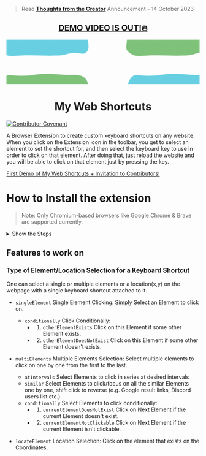 > Read [**Thoughts from the Creator**](https://github.com/prakhartiwari0/my-web-shortcuts/discussions/12) Announcement - 14 October 2023

<!-- ![image](src/assets/github_banner.png) -->
<h2 align="center">
<a href="https://youtu.be/x_fYfporwmA"> DEMO VIDEO IS OUT!🔥</a>

   
</h2>


![image](.github/assets/MWS-GithubReadme_Banner-optimized.gif)



<h1 align="center"> My Web Shortcuts </h1>

[![Contributor Covenant](https://img.shields.io/badge/Contributor%20Covenant-2.1-4baaaa.svg)](code_of_conduct.md)

A Browser Extension to create custom keyboard shortcuts on any website. When you click on the Extension icon in the toolbar, you get to select an element to set the shortcut for, and then select the keyboard key to use in order to click on that element. After doing that, just reload the website and you will be able to click on that element just by pressing the key.


<a href="https://youtu.be/x_fYfporwmA" align="center"> First Demo of My Web Shortcuts + Invitation to Contributors! </a>


# How to Install the extension

> Note: Only Chromium-based browsers like Google Chrome & Brave are supported currently.

<details>
<summary>
Show the Steps
</summary>



1. Clone the repository & Open the folder
   ```bash
   git clone "https://github.com/prakhartiwari0/my-web-shortcuts" && cd my-web-shortcuts
   ```
2. Install the Packages using NPM
    ```bash
    npm i
    ```
3. Start the Development Server
    ```bash
    npm run dev
    ```
4. Drag and upload the newly generated `dist` folder into your Browser
   ![](.github/assets/howToInstallExtensionInChrome.gif)
5. The extension is now installed in the browser, but you need to reload the website to use it. 


</details>



## Features to work on


### Type of **Element/Location Selection for a Keyboard Shortcut**
One can select a single or multiple elements or a location(x,y) on the webpage with a single keyboard shortcut attached to it. 


- `singleElement` Single Element Clicking: Simply Select an Element to click on.
  - `conditionally` Click Conditionally: 
    - 1. `otherElementExists` Click on this Element if some other Element exists.
    - 2. `otherElementDoesNotExist` Click on this Element if some other Element doesn't exists.

- `multiElements` Multiple Elements Selection: Select multiple elements to click on one by one from the first to the last.
   - `atIntervals` Select Elements to click in series at desired intervals
   - `similar` Select Elements to click/focus on all the similar Elements one by one, shift click to reverse (e.g. Google result links, Discord users list etc.)
   - `conditionally` Select Elements to click conditionally:
     - 1. `currentElementDoesNotExist` Click on Next Element if the current Element doesn't exist.
     - 2. `currentElementNotClickable` Click on Next Element if the current Element isn't clickable.
- `locateElement` Location Selection: Click on the element that exists on the Coordinates.
